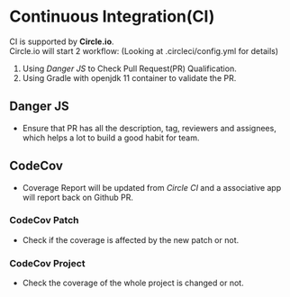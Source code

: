 # Continuous Integration(CI)

CI is supported by **Circle.io**.\
Circle.io will start 2 workflow: (Looking at .circleci/config.yml for details)
1) Using *Danger JS* to Check Pull Request(PR) Qualification.
2) Using Gradle with openjdk 11 container to validate the PR.

## Danger JS
- Ensure that PR has all the description, tag, reviewers and assignees, which helps a lot to build a good habit for team.

## CodeCov
- Coverage Report will be updated from *Circle CI* and a associative app will report back on Github PR.
### CodeCov Patch
- Check if the coverage is affected by the new patch or not.

### CodeCov Project
- Check the coverage of the whole project is changed or not.